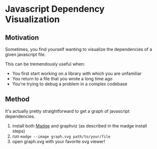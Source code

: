 # Javascript Dependency Visualization

## Motivation
Sometimes, you find yourself wanting to visualize the dependencies of a given javascript file.

This can be tremendously useful when:
- You first start working on a library with which you are unfamiliar
- You return to a file that you wrote a long time ago
- You're trying to debug a problem in a complex codebase

## Method
It's actually pretty straightforward to get a graph of javascript dependencies.
1. install both [Madge](https://github.com/pahen/madge) and graphviz (as described in the madge install steps)
2. run `madge --image graph.svg path/to/your/file`
3. open graph.svg with your favorite svg viewer!
